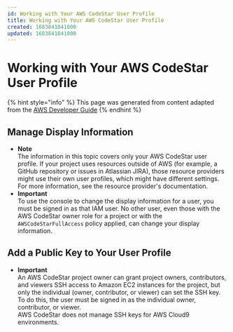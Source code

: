 ```yaml
---
id: Working with Your AWS CodeStar User Profile
title: Working with Your AWS CodeStar User Profile
created: 1683841041000
updated: 1683841041000
---
```

# Working with Your AWS CodeStar User Profile

{% hint style="info" %}
This page was generated from content adapted from the [AWS Developer Guide](https://github.com/awsdocs/aws-codestar-user-guide.git)
{% endhint %}

## Manage Display Information

- **Note**  
The information in this topic covers only your AWS CodeStar user profile\. If your project uses resources outside of AWS \(for example, a GitHub repository or issues in Atlassian JIRA\), those resource providers might use their own user profiles, which might have different settings\. For more information, see the resource provider's documentation\.
- **Important**  
To use the console to change the display information for a user, you must be signed in as that IAM user\. No other user, even those with the AWS CodeStar owner role for a project or with the `AWSCodeStarFullAccess` policy applied, can change your display information\.


## Add a Public Key to Your User Profile

- **Important**  
An AWS CodeStar project owner can grant project owners, contributors, and viewers SSH access to Amazon EC2 instances for the project, but only the individual \(owner, contributor, or viewer\) can set the SSH key\. To do this, the user must be signed in as the individual owner, contributor, or viewer\.   
AWS CodeStar does not manage SSH keys for AWS Cloud9 environments\.

